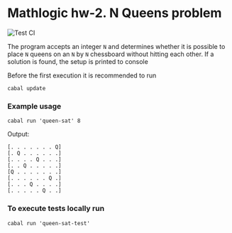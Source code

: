# Mathlogic hw-2. N Queens problem
![Test CI](https://github.com/muldrik/N-queens/actions/workflows/haskell.yml/badge.svg)

The program accepts an integer `N` and determines whether it is possible to place `N` queens on an `N` by `N` chessboard without hitting each other. If a solution is found, the setup is printed to console

Before the first execution it is recommended to run
    
    cabal update

### Example usage

    cabal run 'queen-sat' 8  

Output:

```
[. . . . . . . Q]
[. Q . . . . . .]
[. . . . Q . . .]
[. . Q . . . . .]
[Q . . . . . . .]
[. . . . . . Q .]
[. . . Q . . . .]
[. . . . . Q . .]
```


### To execute tests locally run
    cabal run 'queen-sat-test'
